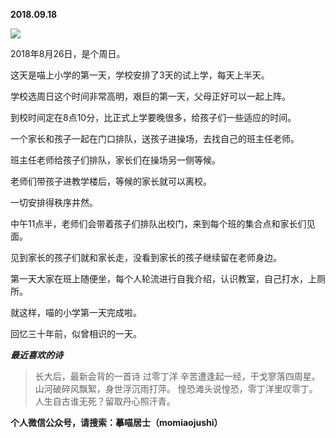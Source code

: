 
          
            
**2018.09.18**



![](//upload-images.jianshu.io/upload_images/51001-a7ce6707f3a4be49.jpg)




2018年8月26日，是个周日。

这天是喵上小学的第一天，学校安排了3天的试上学，每天上半天。

学校选周日这个时间非常高明，艰巨的第一天，父母正好可以一起上阵。

到校时间定在8点10分，比正式上学要晚很多，给孩子们一些适应的时间。

一个家长和孩子一起在门口排队，送孩子进操场，去找自己的班主任老师。

班主任老师给孩子们排队，家长们在操场另一侧等候。

老师们带孩子进教学楼后，等候的家长就可以离校。

一切安排得秩序井然。

中午11点半，老师们会带着孩子们排队出校门，来到每个班的集合点和家长们见面。

见到家长的孩子们就和家长走，没看到家长的孩子继续留在老师身边。

第一天大家在班上随便坐，每个人轮流进行自我介绍，认识教室，自己打水，上厕所。

就这样，喵的小学第一天完成啦。

回忆三十年前，似曾相识的一天。


***最近喜欢的诗***
>长大后，最新会背的一首诗
过零丁洋
辛苦遭逢起一经，干戈寥落四周星。
山河破碎风飘絮，身世浮沉雨打萍。
惶恐滩头说惶恐，零丁洋里叹零丁。
人生自古谁无死？留取丹心照汗青。




**个人微信公众号，请搜索：摹喵居士（momiaojushi）**

          
        